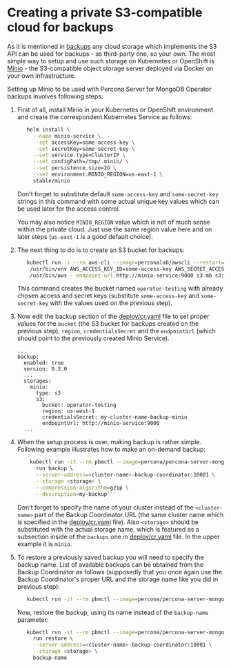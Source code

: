 Creating a private S3-compatible cloud for backups
===============================================================================

As it is mentioned in [backups](https://percona-lab.github.io/percona-server-mongodb-operator/configure/backups) any cloud storage which implements the S3 API can be used for backups - as third-party one, so your own.
The most simple way to setup and use such storage on Kubernetes or OpenShift is [Minio](https://www.minio.io/) - the S3-compatible object storage server deployed via Docker on your own infrastructure.

Setting up Minio to be used with Percona Server for MongoDB Operator backups involves following steps:

1. First of all, install Minio in your Kubernetes or OpenShift environment and create the correspondent Kubernetes Service as follows:

   ```bash
      helm install \
        --name minio-service \
        --set accessKey=some-access-key \
        --set secretKey=some-secret-key \
        --set service.type=ClusterIP \
        --set configPath=/tmp/.minio/ \
        --set persistence.size=2G \
        --set environment.MINIO_REGION=us-east-1 \
        stable/minio
   ```

   Don't forget to substitute default `some-access-key` and `some-secret-key` strings in this command with some actual unique key values which can be used later for the access control.

   You may also notice `MINIO_REGION` value which is not of much sense within the private cloud. Just use the same region value here and on later steps (`us-east-1` is a good default choice).

2. The next thing to do is to create an S3 bucket for backups:

   ```bash
      kubectl run -i --rm aws-cli --image=perconalab/awscli --restart=Never -- \
       /usr/bin/env AWS_ACCESS_KEY_ID=some-access-key AWS_SECRET_ACCESS_KEY=some-secret-key AWS_DEFAULT_REGION=us-east-1 \
       /usr/bin/aws --endpoint-url http://minio-service:9000 s3 mb s3://operator-testing
   ```

   This command creates the bucket named `operator-testing` with already chosen access and secret keys (substitute `some-access-key` and `some-secret-key` with the values used on the previous step).

3. Now edit the backup section of the [deploy/cr.yaml](https://github.com/Percona-Lab/percona-server-mongodb-operator/blob/master/deploy/cr.yaml) file to set proper values for the `bucket` (the S3 bucket for backups created on the previous step), `region`, `credentialsSecret` and the `endpointUrl` (which should point to the previously created Minio Service).

   ```
   ...
   backup:
     enabled: true
     version: 0.3.0
     ...
     storages:
       minio:
         type: s3
         s3:
           bucket: operator-testing
           region: us-west-1
           credentialsSecret: my-cluster-name-backup-minio
           endpointUrl: http://minio-service:9000
     ...
   ```

4. When the setup process is over, making backup is rather simple. Following example illustrates how to make an on-demand backup:

   ```bash
       kubectl run -it --rm pbmctl --image=percona/percona-server-mongodb-operator:0.3.0-backup-pbmctl --restart=Never -- \
         run backup \
         --server-address=<cluster-name>-backup-coordinator:10001 \
         --storage <storage> \
         --compression-algorithm=gzip \
         --description=my-backup```
   ```

   Don't forget to specify the name of your cluster instead of the `<cluster-name>` part of the Backup Coordinator URL (the same cluster name which is specified in the [deploy/cr.yaml](https://github.com/Percona-Lab/percona-server-mongodb-operator/blob/master/deploy/cr.yaml) file). Also `<storage>` should be substituted with the actual storage name, which is featured as a subsection inside of the `backups` one in [deploy/cr.yaml](https://github.com/Percona-Lab/percona-server-mongodb-operator/blob/master/deploy/cr.yaml) file. In the upper example it is `minio`.

5. To restore a previously saved backup you will need to specify the backup name. List of available backups can be obtained from the Backup Coordinator as follows (supposedly that you once again use the Backup Coordinator's proper URL and the storage name like you did in previous step):

   ```bash
      kubectl run -it --rm pbmctl --image=percona/percona-server-mongodb-operator:0.3.0-backup-pbmctl --restart=Never -- list backups --server-address=<cluster-name>-backup-coordinator:10001
   ```
   Now, restore the backup, using its name instead of the `backup-name` parameter:

   ```bash
      kubectl run -it --rm pbmctl --image=percona/percona-server-mongodb-operator:0.3.0-backup-pbmctl --restart=Never -- \
        run restore \
        --server-address=<cluster-name>-backup-coordinator:10001 \
        --storage <storage> \
        backup-name
   ```

